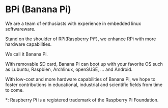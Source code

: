 BPi (Banana Pi)
===
We are a team of enthusiasts with experience in embedded linux softwareware.

Stand on the shoulder of RPi(Raspberry Pi*), we enhance RPi with more hardware capabilities. 

We call it Banana Pi.

With removable SD card, Banana Pi can boot up with your favorite OS such as Lubuntu, Raspbien, Archlinux, openSUSE, ... and Android.

With low-cost and more hardware capabilities of Banana Pi, we hope to foster contributions in educational, industrial and scientific fields from time to come.


*: Raspberry Pi is a registered trademark of the Raspberry Pi Foundation.
